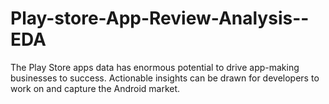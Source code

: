 # Play-store-App-Review-Analysis--EDA
The Play Store apps data has enormous potential to drive app-making businesses to success. Actionable insights can be drawn for developers to work on and capture the Android market.
